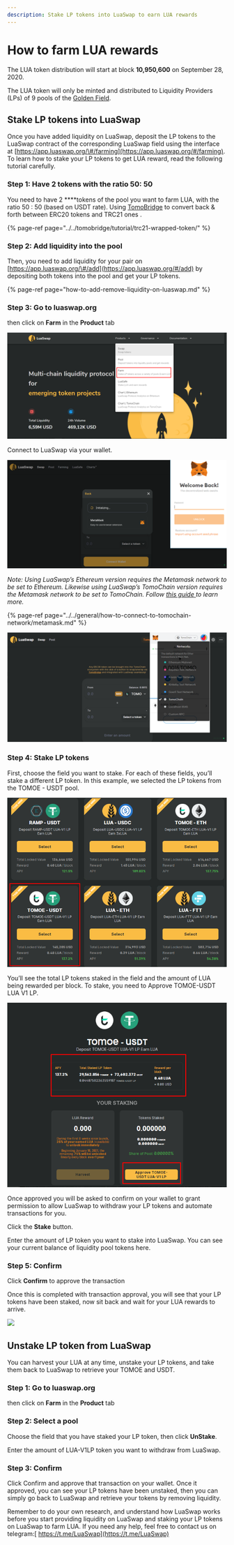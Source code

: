 ```yaml
---
description: Stake LP tokens into LuaSwap to earn LUA rewards
---
```


# How to farm LUA rewards

The LUA token distribution will start at block **10,950,600** on September 28, 2020. 

The LUA token will only be minted and distributed to Liquidity Providers \(LPs\) of 9 pools of the [Golden Field](https://forum.tomochain.com/t/golden-field-proposal-for-luaswaps-reward-allocation/931).

## Stake LP tokens into LuaSwap

Once you have added liquidity on LuaSwap, deposit the LP tokens to the LuaSwap contract of the corresponding LuaSwap field using the interface at [https://app.luaswap.org/\#/farming](https://app.luaswap.org/#/farming). To learn how to stake your LP tokens to get LUA reward, read the following tutorial carefully.

### **Step 1: Have 2 tokens with the ratio 50: 50**

You need to have 2 ****tokens of the pool you want to farm LUA, with the ratio 50 : 50 \(based on USDT rate\). Using [TomoBridge](https://bridge.tomochain.com/) to convert back & forth between ERC20 tokens and TRC21 ones .

{% page-ref page="../../tomobridge/tutorial/trc21-wrapped-token/" %}

### **Step 2: Add liquidity into the pool**

Then, you need to add liquidity for your pair on [https://app.luaswap.org/\#/add](https://app.luaswap.org/#/add) by depositing both tokens into the pool and get your LP tokens.

{% page-ref page="how-to-add-remove-liquidity-on-luaswap.md" %}

### **Step 3: Go to luaswap.org**

then click on **Farm** in the **Product** tab

![](../../.gitbook/assets/image%20%2893%29.png)

Connect to LuaSwap via your wallet.

![](../../.gitbook/assets/image%20%2894%29.png)

_Note:_  _Using LuaSwap’s Ethereum version requires the Metamask network to be set to Ethereum. Likewise using LuaSwap’s TomoChain version requires the Metamask network to be set to TomoChain. Follow_ [_this guide_ ](https://docs.tomochain.com/general/how-to-connect-to-tomochain-network/metamask)_to learn more._

{% page-ref page="../../general/how-to-connect-to-tomochain-network/metamask.md" %}

![](../../.gitbook/assets/image%20%2899%29.png)

### Step 4: Stake LP tokens

First, choose the field you want to stake. For each of these fields, you’ll stake a different LP token. In this example, we selected the LP tokens from the TOMOE - USDT pool.

![](../../.gitbook/assets/image%20%2896%29.png)

You’ll see the total LP tokens staked in the field and the amount of LUA being rewarded per block. To stake, you need to Approve TOMOE-USDT LUA V1 LP.

![](../../.gitbook/assets/image%20%2897%29.png)

Once approved you will be asked to confirm on your wallet to grant permission to allow LuaSwap to withdraw your LP tokens and automate transactions for you.

Click the **Stake** button.

Enter the amount of LP token you want to stake into LuaSwap. You can see your current balance of liquidity pool tokens here. 

### Step 5: Confirm

Click **Confirm** to approve the transaction

Once this is completed with transaction approval, you will see that your LP tokens have been staked, now sit back and wait for your LUA rewards to arrive.

![](https://lh5.googleusercontent.com/9vyixhMdolzouIoS8htAGLU1X3sfYZAqLm3Isv-7VAUFFqAXXFRYdaZR66zp-feBrN9W9XJRmzzNyPDMRPAY885nOwmGDgqWm127N9NcR8719Up34HoRtT-m8B2OApSgu5wgFjtt)

## Unstake LP token from LuaSwap

You can harvest your LUA at any time, unstake your LP tokens, and take them back to LuaSwap to retrieve your TOMOE and USDT.

### **Step 1: Go to luaswap.org**

then click on **Farm** in the **Product** tab

### Step 2: Select a pool

Choose the field that you have staked your LP token, then click **UnStake**.

Enter the amount of LUA-V1LP token you want to withdraw from LuaSwap.

### Step 3: Confirm

Click Confirm and approve that transaction on your wallet. Once it approved, you can see your LP tokens have been unstaked, then you can simply go back to LuaSwap and retrieve your tokens by removing liquidity.

Remember to do your own research, and understand how LuaSwap works before you start providing liquidity on LuaSwap and staking your LP tokens on LuaSwap to farm LUA. If you need any help, feel free to contact us on telegram:[ https://t.me/LuaSwap](https://t.me/LuaSwap)  


